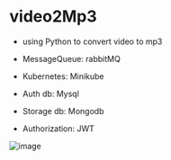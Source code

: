 # video2Mp3
- using Python to convert video to mp3 

- MessageQueue: rabbitMQ

- Kubernetes: Minikube

- Auth db: Mysql

- Storage db: Mongodb

- Authorization: JWT

![image](https://github.com/TranHuyHoang2001/video2Mp3/assets/93071557/a232fedb-d7f7-4ace-9fc9-41e8c8b9003c)


